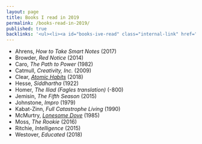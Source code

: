 ```yaml
---
layout: page
title: Books I read in 2019
permalink: /books-read-in-2019/
published: true
backlinks: '<ul><li><a id="books-ive-read" class="internal-link" href="/books-ive-read/">Books I&#39;ve read</a></li></ul>'
---
```


* Ahrens, _How to Take Smart Notes_ (2017) 
* Browder, _Red Notice_ (2014) 
* Caro, _The Path to Power_ (1982) 
* Catmull, _Creativity, Inc._ (2009) 
* Clear, _<a id="clear-atomic-habits" class="internal-link" href="/clear-atomic-habits/">Atomic Habits</a>_ (2018) 
* Hesse, _Siddhartha_ (1922) 
* Homer, _The Iliad (Fagles translation)_ (-800) 
* Jemisin, _The Fifth Season_ (2015) 
* Johnstone, _Impro_ (1979) 
* Kabat-Zinn, _Full Catastrophe Living_ (1990) 
* McMurtry, _<a id="mcmurtry-lonesome-dove" class="internal-link" href="/mcmurtry-lonesome-dove/">Lonesome Dove</a>_ (1985) 
* Moss, _The Rookie_ (2016) 
* Ritchie, _Intelligence_ (2015) 
* Westover, _Educated_ (2018) 
